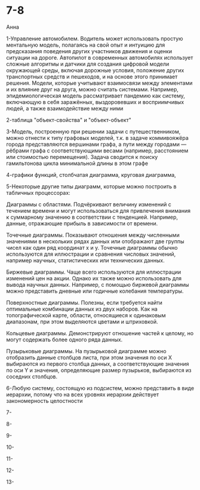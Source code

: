 # 7-8
Анна

1-Управление автомобилем. Водитель может использовать простую ментальную модель, полагаясь на свой опыт и интуицию для предсказания поведения других участников движения и оценки ситуации на дороге. Автопилот в современных автомобилях использует сложные алгоритмы и датчики для создания цифровой модели окружающей среды, включая дорожные условия, положение других транспортных средств и пешеходов, и на основе этого принимает решения. Модели, которые учитывают взаимосвязи между элементами и их влияние друг на друга, можно считать системами. Например, эпидемиологическая модель рассматривает пандемию как систему, включающую в себя заражённых, выздоровевших и восприимчивых людей, а также взаимодействие между ними

2-таблица "объект-свойства" и "объект-объект"

3-Модель, построенную при решении задачи с путешественником, можно отнести к типу графовых моделей, т.к. в задаче коммивояжёра города представляются вершинами графа, а пути между городами — рёбрами графа с соответствующими весами (например, расстоянием или стоимостью перемещения). Задача сводится к поиску гамильтонова цикла минимальной длины в этом графе

4-графики функций, столбчатая диаграмма, круговая диаграмма, 

5-Некоторые другие типы диаграмм, которые можно построить в табличных процессорах:

Диаграммы с областями. Подчёркивают величину изменений с течением времени и могут использоваться для привлечения внимания к суммарному значению в соответствии с тенденцией. Например, данные, отражающие прибыль в зависимости от времени. 

Точечные диаграммы. Показывают отношения между численными значениями в нескольких рядах данных или отображают две группы чисел как один ряд координат x и y. Точечные диаграммы обычно используются для иллюстрации и сравнения числовых значений, например научных, статистических или технических данных. 

Биржевые диаграммы. Чаще всего используются для иллюстрации изменений цен на акции. Однако их также можно использовать для вывода научных данных. Например, с помощью биржевой диаграммы можно представить дневные или годичные колебания температуры. 

Поверхностные диаграммы. Полезны, если требуется найти оптимальные комбинации данных из двух наборов. Как на топографической карте, области, относящиеся к одинаковым диапазонам, при этом выделяются цветами и штриховкой. 

Кольцевые диаграммы. Демонстрируют отношение частей к целому, но могут содержать более одного ряда данных. 

Пузырьковые диаграммы. На пузырьковой диаграмме можно отобразить данные столбцов листа, при этом значения по оси X выбираются из первого столбца данных, а соответствующие значения по оси Y и значения, определяющие размер пузырьков, выбираются из соседних столбцов. 

6-Любую систему, состоящую из подсистем, можно представить в виде иерархии, потому что на всех уровнях иерархии действует закономерность целостности

7-

8-

9-

10-

11-

12-

13-

